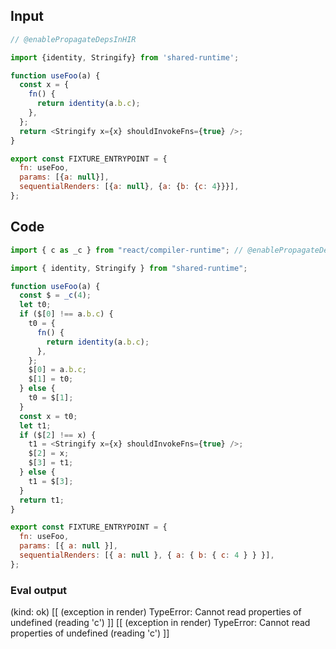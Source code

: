 
## Input

```javascript
// @enablePropagateDepsInHIR

import {identity, Stringify} from 'shared-runtime';

function useFoo(a) {
  const x = {
    fn() {
      return identity(a.b.c);
    },
  };
  return <Stringify x={x} shouldInvokeFns={true} />;
}

export const FIXTURE_ENTRYPOINT = {
  fn: useFoo,
  params: [{a: null}],
  sequentialRenders: [{a: null}, {a: {b: {c: 4}}}],
};

```

## Code

```javascript
import { c as _c } from "react/compiler-runtime"; // @enablePropagateDepsInHIR

import { identity, Stringify } from "shared-runtime";

function useFoo(a) {
  const $ = _c(4);
  let t0;
  if ($[0] !== a.b.c) {
    t0 = {
      fn() {
        return identity(a.b.c);
      },
    };
    $[0] = a.b.c;
    $[1] = t0;
  } else {
    t0 = $[1];
  }
  const x = t0;
  let t1;
  if ($[2] !== x) {
    t1 = <Stringify x={x} shouldInvokeFns={true} />;
    $[2] = x;
    $[3] = t1;
  } else {
    t1 = $[3];
  }
  return t1;
}

export const FIXTURE_ENTRYPOINT = {
  fn: useFoo,
  params: [{ a: null }],
  sequentialRenders: [{ a: null }, { a: { b: { c: 4 } } }],
};

```
      
### Eval output
(kind: ok) [[ (exception in render) TypeError: Cannot read properties of undefined (reading 'c') ]]
[[ (exception in render) TypeError: Cannot read properties of undefined (reading 'c') ]]